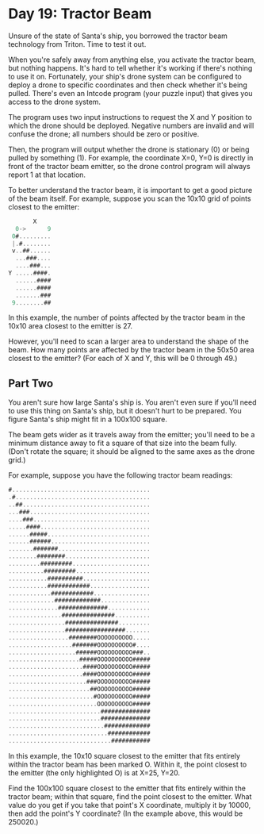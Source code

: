 # Day 19: Tractor Beam

Unsure of the state of Santa's ship, you borrowed the tractor beam
technology from Triton. Time to test it out.

When you're safely away from anything else, you activate the tractor beam,
but nothing happens.
It's hard to tell whether it's working if there's nothing to use it on.
Fortunately, your ship's drone system can be configured to deploy a drone to
specific coordinates and then check whether it's being pulled.
There's even an Intcode program (your puzzle input) that gives you
access to the drone system.

The program uses two input instructions to request the X and Y position
to which the drone should be deployed. Negative numbers are invalid and
will confuse the drone; all numbers should be zero or positive.

Then, the program will output whether the drone is stationary (0) or being
pulled by something (1). For example, the coordinate X=0, Y=0 is directly
in front of the tractor beam emitter, so the drone control program will
always report 1 at that location.

To better understand the tractor beam, it is important to get a good picture
of the beam itself. For example, suppose you scan the 10x10 grid of points
closest to the emitter:

```scala
       X
  0->      9
 0#.........
 |.#........
 v..##......
  ...###....
  ....###...
Y .....####.
  ......####
  ......####
  .......###
 9........##
```

In this example, the number of points affected by the
tractor beam in the 10x10 area closest to the emitter is 27.

However, you'll need to scan a larger area to understand the shape of the beam.
How many points are affected by the tractor beam in the 50x50 area closest to
the emitter? (For each of X and Y, this will be 0 through 49.)

## Part Two

You aren't sure how large Santa's ship is.
You aren't even sure if you'll need to use this thing on Santa's ship,
but it doesn't hurt to be prepared.
You figure Santa's ship might fit in a 100x100 square.

The beam gets wider as it travels away from the emitter;
you'll need to be a minimum distance away to fit a square
of that size into the beam fully. (Don't rotate the square;
it should be aligned to the same axes as the drone grid.)

For example, suppose you have the following tractor beam readings:

```scala
#.......................................
.#......................................
..##....................................
...###..................................
....###.................................
.....####...............................
......#####.............................
......######............................
.......#######..........................
........########........................
.........#########......................
..........#########.....................
...........##########...................
...........############.................
............############................
.............#############..............
..............##############............
...............###############..........
................###############.........
................#################.......
.................########OOOOOOOOOO.....
..................#######OOOOOOOOOO#....
...................######OOOOOOOOOO###..
....................#####OOOOOOOOOO#####
.....................####OOOOOOOOOO#####
.....................####OOOOOOOOOO#####
......................###OOOOOOOOOO#####
.......................##OOOOOOOOOO#####
........................#OOOOOOOOOO#####
.........................OOOOOOOOOO#####
..........................##############
..........................##############
...........................#############
............................############
.............................###########
```

In this example, the 10x10 square closest to the emitter
that fits entirely within the tractor beam has been marked O.
Within it, the point closest to the emitter
(the only highlighted O) is at X=25, Y=20.

Find the 100x100 square closest to the emitter that fits entirely
within the tractor beam; within that square,
find the point closest to the emitter.
What value do you get if you take that point's X coordinate,
multiply it by 10000, then add the point's Y coordinate?
(In the example above, this would be 250020.)
